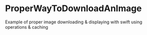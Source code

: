 # ProperWayToDownloadAnImage
Example of proper image downloading &amp; displaying with swift using operations &amp; caching
